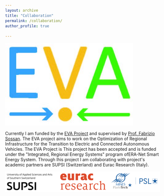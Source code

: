 ```yaml
---
layout: archive
title: "Collaboration"
permalink: /collaboration/ 
author_profile: true

---
```


![Alt Text](https://github.com/BiswarupM/BiswarupM.github.io/blob/master/images/cropped-EVA_logo.jpg)  

Currently I am funded by the [EVA Project](https://evaproject.eu/) and supervised by [Prof. Fabrizio Sossan](https://cv.archives-ouvertes.fr/fabrizio-sossan). The EVA project aims to work on the Optimization of Regional Infrastructure for the Transition to Electric and Connected Autonomous Vehicles. The EVA Project is  This project has been accepted and is funded under the "Integrated, Regional Energy Systems" program ofERA-Net Smart Energy System. Through Ihis project I am collaborating with  project's academic partners are SUPSI (Switzerland) and Eurac Research (Italy).

![Alt Text](https://github.com/BiswarupM/BiswarupM.github.io/blob/master/images/EVA_Partners2.png)
